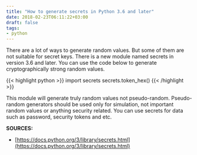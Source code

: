 ```yaml
---
title: "How to generate secrets in Python 3.6 and later"
date: 2018-02-23T06:11:22+03:00
draft: false
tags:
- python
---
```


There are a lot of ways to generate random values. But some of them are not
suitable for secret keys. There is a new module named secrets in version 3.6 and
later. You can use the code below to generate cryptographically strong random
values.

{{< highlight python >}}
import secrets
secrets.token_hex()
{{< /highlight >}}

<!--more-->

This module will generate truly random values not pseudo-random. Pseudo-random
generators should be used only for simulation, not important random values or
anything security related. You can use secrets for data such as password,
security tokens and etc.

**SOURCES:**

- [https://docs.python.org/3/library/secrets.html](https://docs.python.org/3/library/secrets.html)

